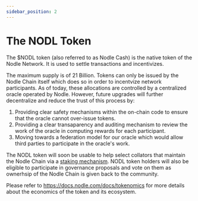```yaml
---
sidebar_position: 2
---
```


# The NODL Token
The $NODL token (also referred to as Nodle Cash) is the native token of the Nodle Network. It is used to settle transactions and incentivizes.

The maximum supply is of 21 Billion. Tokens can only be issued by the Nodle Chain itself which does so in order to incentvize network participants. As of today, these allocations are controlled by a centralized oracle operated by Nodle. However, future upgrades will further decentralize and reduce the trust of this process by:
1. Providing clear safety mechanisms within the on-chain code to ensure that the oracle cannot over-issue tokens.
2. Providing a clear transaparency and auditing mechanism to review the work of the oracle in computing rewards for each participant.
3. Moving towards a federation model for our oracle which would allow third parties to participate in the oracle's work.

The NODL token will soon be usable to help select collators that maintain the Nodle Chain via a [staking mechanism](stake-your-nodle-cash). NODL token holders will also be eligible to participate in governance proposals and vote on them as ownerhsip of the Nodle Chain is given back to the community.

Please refer to https://docs.nodle.com/docs/tokenomics for more details about the economics of the token and its ecosystem.
